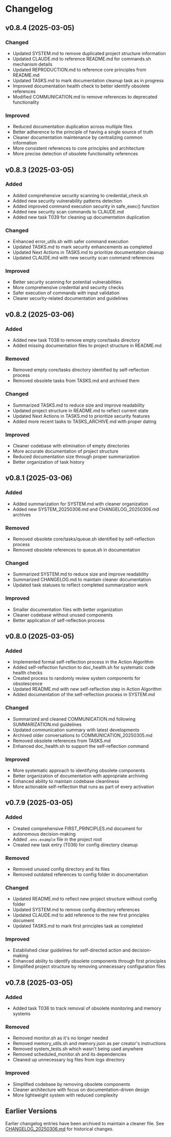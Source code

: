 # Changelog

## v0.8.4 (2025-03-05)

### Changed
- Updated SYSTEM.md to remove duplicated project structure information
- Updated CLAUDE.md to reference README.md for commands.sh mechanism details
- Updated REPRODUCTION.md to reference core principles from README.md
- Updated TASKS.md to mark documentation cleanup task as in progress
- Improved documentation health check to better identify obsolete references
- Modified COMMUNICATION.md to remove references to deprecated functionality

### Improved
- Reduced documentation duplication across multiple files
- Better adherence to the principle of having a single source of truth
- Cleaner documentation maintenance by centralizing common information
- More consistent references to core principles and architecture
- More precise detection of obsolete functionality references

## v0.8.3 (2025-03-05)

### Added
- Added comprehensive security scanning to credential_check.sh
- Added new security vulnerability patterns detection
- Added improved command execution security in safe_exec() function
- Added new security scan commands to CLAUDE.md
- Added new task T039 for cleaning up documentation duplication

### Changed
- Enhanced error_utils.sh with safer command execution
- Updated TASKS.md to mark security enhancements as completed
- Updated Next Actions in TASKS.md to prioritize documentation cleanup
- Updated CLAUDE.md with new security scan command references

### Improved
- Better security scanning for potential vulnerabilities
- More comprehensive credential and security checks
- Safer execution of commands with input validation
- Clearer security-related documentation and guidelines

## v0.8.2 (2025-03-06)

### Added
- Added new task T038 to remove empty core/tasks directory
- Added missing documentation files to project structure in README.md

### Removed
- Removed empty core/tasks directory identified by self-reflection process
- Removed obsolete tasks from TASKS.md and archived them

### Changed
- Summarized TASKS.md to reduce size and improve readability
- Updated project structure in README.md to reflect current state
- Updated Next Actions in TASKS.md to prioritize security features
- Added more recent tasks to TASKS_ARCHIVE.md with proper dating

### Improved
- Cleaner codebase with elimination of empty directories
- More accurate documentation of project structure
- Reduced documentation size through proper summarization
- Better organization of task history

## v0.8.1 (2025-03-06)

### Added
- Added summarization for SYSTEM.md with cleaner organization
- Added new SYSTEM_20250306.md and CHANGELOG_20250306.md archives

### Removed
- Removed obsolete core/tasks/queue.sh identified by self-reflection process
- Removed obsolete references to queue.sh in documentation

### Changed
- Summarized SYSTEM.md to reduce size and improve readability
- Summarized CHANGELOG.md to maintain cleaner documentation
- Updated task statuses to reflect completed summarization work

### Improved
- Smaller documentation files with better organization
- Cleaner codebase without unused components
- Better application of self-reflection process

## v0.8.0 (2025-03-05)

### Added
- Implemented formal self-reflection process in the Action Algorithm
- Added self-reflection function to doc_health.sh for systematic code health checks
- Created process to randomly review system components for obsolescence
- Updated README.md with new self-reflection step in Action Algorithm
- Added documentation of the self-reflection process in SYSTEM.md

### Changed
- Summarized and cleaned COMMUNICATION.md following SUMMARIZATION.md guidelines
- Updated communication summary with latest developments
- Archived older conversations to COMMUNICATION_20250305.md
- Removed obsolete references from TASKS.md
- Enhanced doc_health.sh to support the self-reflection command

### Improved
- More systematic approach to identifying obsolete components
- Better organization of documentation with appropriate archiving
- Enhanced ability to maintain codebase cleanliness
- More actionable self-reflection that runs as part of every activation

## v0.7.9 (2025-03-05)

### Added
- Created comprehensive FIRST_PRINCIPLES.md document for autonomous decision-making
- Added `.env.example` file in the project root
- Created new task entry (T036) for config directory cleanup

### Removed
- Removed unused config directory and its files
- Removed outdated references to config folder in documentation

### Changed
- Updated README.md to reflect new project structure without config folder
- Updated SYSTEM.md to remove config directory references
- Updated CLAUDE.md to add reference to the new first principles document
- Updated TASKS.md to mark first principles task as completed

### Improved
- Established clear guidelines for self-directed action and decision-making
- Enhanced ability to identify obsolete components through first principles
- Simplified project structure by removing unnecessary configuration files

## v0.7.8 (2025-03-05)

### Added
- Added task T036 to track removal of obsolete monitoring and memory systems

### Removed
- Removed monitor.sh as it's no longer needed
- Removed memory_utils.sh and memory.json as per creator's instructions
- Removed system_tests.sh which wasn't being used anywhere
- Removed scheduled_monitor.sh and its dependencies
- Cleaned up unnecessary log files from logs directory

### Improved
- Simplified codebase by removing obsolete components
- Cleaner architecture with focus on documentation-driven design
- More lightweight system with reduced complexity

## Earlier Versions

Earlier changelog entries have been archived to maintain a cleaner file.
See [CHANGELOG_20250306.md](archived/CHANGELOG_20250306.md) for historical changes.